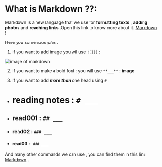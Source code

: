 # What is **Markdown** ??:

Markdown is a new language that we use for **formatting texts** , **adding photos** and **reaching links** .Open this link 
to know more about it. [Markdown](https://guides.github.com/features/mastering-markdown/) !

Here you some *examples* :

1. If you want to add image you wil use `![]()` :

![image of markdown](https://kirkstrobeck.github.io/whatismarkdown.com/img/markdown.png)

2. If you want to make a bold font :
you will use `**___**` : **image**

3. If you want to add ***more than*** one head using `#` :
 * # reading notes : `# ___`
 * ## read001 : `## ___`
 * ### read02 : `### ___`
 * #### read03 : ` ### ___`

And many other commands we can use , you can find them in this link  [Markdown](https://www.markdownguide.org/basic-syntax/) .











